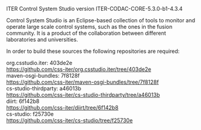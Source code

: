 ITER Control System Studio version ITER-CODAC-CORE-5.3.0-b1-4.3.4

Control System Studio is an Eclipse-based collection of tools
to monitor and operate large scale control systems, such as the
ones in the fusion community. It is a product of the collaboration
between different laboratories and universities.

In order to build these sources the following repositories are required:

org.csstudio.iter: 403de2e  
<https://github.com/css-iter/org.csstudio.iter/tree/403de2e>  
maven-osgi-bundles: 7f8128f  
<https://github.com/css-iter/maven-osgi-bundles/tree/7f8128f>  
cs-studio-thirdparty: a46013b  
<https://github.com/css-iter/cs-studio-thirdparty/tree/a46013b>  
diirt: 6f142b8  
<https://github.com/css-iter/diirt/tree/6f142b8>  
cs-studio: f25730e  
<https://github.com/css-iter/cs-studio/tree/f25730e>  
